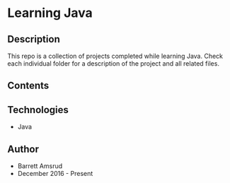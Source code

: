 # Learning Java

## Description

This repo is a collection of projects completed while learning Java.  Check each individual folder for a description of the project and all related files.

## Contents

## Technologies

- Java

## Author

- Barrett Amsrud
- December 2016 - Present

